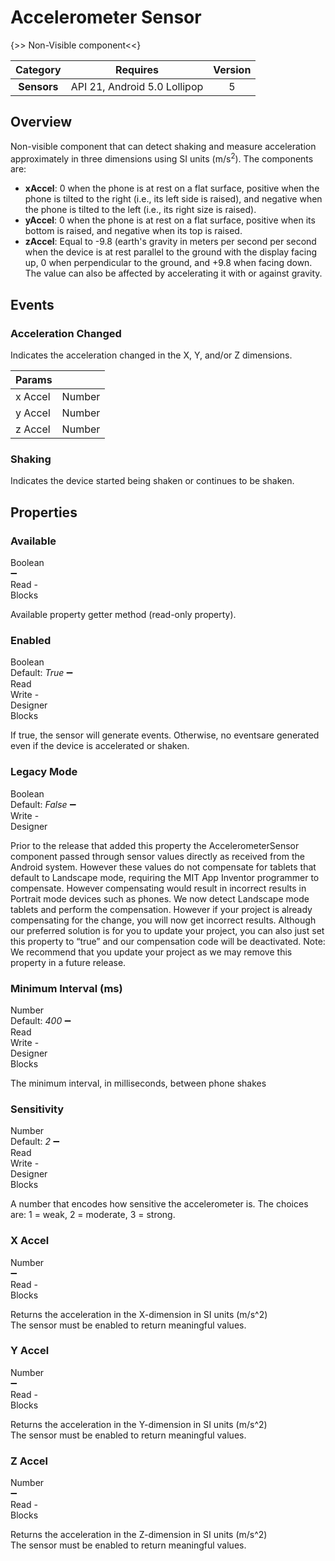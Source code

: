 # Accelerometer Sensor

{>> Non-Visible component<<}

| Category | Requires | Version |
|:--------:|:-------:|:--------:|
|**Sensors**|<span class="chip chip-any">API 21, Android 5.0 Lollipop</span>|<span class="chip chip-number">5</span>|

## Overview

Non-visible component that can detect shaking and measure acceleration approximately in three dimensions using SI units (m/s<sup>2</sup>). The components are: 

*    __xAccel__: 0 when the phone is at rest on a flat surface, positive when the phone is tilted to the right (i.e., its left side is raised), and negative when the phone is tilted to the left (i.e., its right size is raised).
*    __yAccel__: 0 when the phone is at rest on a flat surface, positive when its bottom is raised, and negative when its top is raised. 
*    __zAccel__: Equal to -9.8 (earth's gravity in meters per second per second when the device is at rest parallel to the ground with the display facing up, 0 when perpendicular to the ground, and +9.8 when facing down. The value can also be affected by accelerating it with or against gravity.

## Events

### Acceleration Changed

Indicates the acceleration changed in the X, Y, and/or Z dimensions.

<div class="block" ai2-block="event" not-rendered="true" value="%7B%22componentName%22:%20%22Accelerometer%20Sensor%22,%20%22name%22:%20%22Acceleration%20Changed%22,%20%22param%22:%20%5B%22x%20Accel%22,%20%22y%20Accel%22,%20%22z%20Accel%22%5D%7D"></div>

| Params | []() |
|--------|------|
|x Accel|<span class="chip chip-number">Number</span>|
|y Accel|<span class="chip chip-number">Number</span>|
|z Accel|<span class="chip chip-number">Number</span>|

### Shaking

Indicates the device started being shaken or continues to be shaken.

<div class="block" ai2-block="event" not-rendered="true" value="%7B%22componentName%22:%20%22Accelerometer%20Sensor%22,%20%22name%22:%20%22Shaking%22,%20%22param%22:%20%5B%5D%7D"></div>

## Properties

### Available

<span style="user-select: none; white-space:pre-wrap;"><span class="chip chip-boolean">Boolean</span> :heavy_minus_sign: <span class="chip chip-rw">Read</span>  - <span class="chip chip-bd">Blocks</span></span>

Available property getter method (read-only property).

<div class="block" ai2-block="property" not-rendered="true" value="%7B%22componentName%22:%20%22Accelerometer%20Sensor%22,%20%22name%22:%20%22Available%22,%20%22getter%22:%20true%7D"></div>

### Enabled

<span style="user-select: none; white-space:pre-wrap;"><span class="chip chip-boolean">Boolean</span> <span class="chip chip-boolean">Default: <i>True</i></span> :heavy_minus_sign: <span class="chip chip-rw">Read</span> <span class="chip chip-rw">Write</span>  - <span class="chip chip-bd">Designer</span> <span class="chip chip-bd">Blocks</span></span>

If true, the sensor will generate events. Otherwise, no eventsare generated even if the device is accelerated or shaken.

<div class="block" ai2-block="property" not-rendered="true" value="%7B%22componentName%22:%20%22Accelerometer%20Sensor%22,%20%22name%22:%20%22Enabled%22,%20%22getter%22:%20true%7D"></div>
<div class="block" ai2-block="property" not-rendered="true" value="%7B%22componentName%22:%20%22Accelerometer%20Sensor%22,%20%22name%22:%20%22Enabled%22,%20%22getter%22:%20false%7D"></div>

### Legacy Mode

<span style="user-select: none; white-space:pre-wrap;"><span class="chip chip-boolean">Boolean</span> <span class="chip chip-boolean">Default: <i>False</i></span> :heavy_minus_sign: <span class="chip chip-rw">Write</span>  - <span class="chip chip-bd">Designer</span></span>

Prior to the release that added this property the AccelerometerSensor component passed through sensor values directly as received from the Android system. However these values do not compensate for tablets that default to Landscape mode, requiring the MIT App Inventor programmer to compensate. However compensating would result in incorrect results in Portrait mode devices such as phones. We now detect Landscape mode tablets and perform the compensation. However if your project is already compensating for the change, you will now get incorrect results. Although our preferred solution is for you to update your project, you can also just set this property to “true” and our compensation code will be deactivated. Note: We recommend that you update your project as we may remove this property in a future release.

### Minimum Interval (ms)

<span style="user-select: none; white-space:pre-wrap;"><span class="chip chip-number">Number</span> <span class="chip chip-number">Default: <i>400</i></span> :heavy_minus_sign: <span class="chip chip-rw">Read</span> <span class="chip chip-rw">Write</span>  - <span class="chip chip-bd">Designer</span> <span class="chip chip-bd">Blocks</span></span>

The minimum interval, in milliseconds, between phone shakes

<div class="block" ai2-block="property" not-rendered="true" value="%7B%22componentName%22:%20%22Accelerometer%20Sensor%22,%20%22name%22:%20%22Minimum%20Interval%20(ms)%22,%20%22getter%22:%20true%7D"></div>
<div class="block" ai2-block="property" not-rendered="true" value="%7B%22componentName%22:%20%22Accelerometer%20Sensor%22,%20%22name%22:%20%22Minimum%20Interval%20(ms)%22,%20%22getter%22:%20false%7D"></div>

### Sensitivity

<span style="user-select: none; white-space:pre-wrap;"><span class="chip chip-number">Number</span> <span class="chip chip-number">Default: <i>2</i></span> :heavy_minus_sign: <span class="chip chip-rw">Read</span> <span class="chip chip-rw">Write</span>  - <span class="chip chip-bd">Designer</span> <span class="chip chip-bd">Blocks</span></span>

A number that encodes how sensitive the accelerometer is. The choices are: 1 = weak, 2 = moderate, 3 = strong.

<div class="block" ai2-block="property" not-rendered="true" value="%7B%22componentName%22:%20%22Accelerometer%20Sensor%22,%20%22name%22:%20%22Sensitivity%22,%20%22getter%22:%20true%7D"></div>
<div class="block" ai2-block="property" not-rendered="true" value="%7B%22componentName%22:%20%22Accelerometer%20Sensor%22,%20%22name%22:%20%22Sensitivity%22,%20%22getter%22:%20false%7D"></div>

### X Accel

<span style="user-select: none; white-space:pre-wrap;"><span class="chip chip-number">Number</span> :heavy_minus_sign: <span class="chip chip-rw">Read</span>  - <span class="chip chip-bd">Blocks</span></span>

Returns the acceleration in the X-dimension in SI units (m/s^2)  
The sensor must be enabled to return meaningful values.

<div class="block" ai2-block="property" not-rendered="true" value="%7B%22componentName%22:%20%22Accelerometer%20Sensor%22,%20%22name%22:%20%22X%20Accel%22,%20%22getter%22:%20true%7D"></div>

### Y Accel

<span style="user-select: none; white-space:pre-wrap;"><span class="chip chip-number">Number</span> :heavy_minus_sign: <span class="chip chip-rw">Read</span>  - <span class="chip chip-bd">Blocks</span></span>

Returns the acceleration in the Y-dimension in SI units (m/s^2)  
The sensor must be enabled to return meaningful values.

<div class="block" ai2-block="property" not-rendered="true" value="%7B%22componentName%22:%20%22Accelerometer%20Sensor%22,%20%22name%22:%20%22Y%20Accel%22,%20%22getter%22:%20true%7D"></div>

### Z Accel

<span style="user-select: none; white-space:pre-wrap;"><span class="chip chip-number">Number</span> :heavy_minus_sign: <span class="chip chip-rw">Read</span>  - <span class="chip chip-bd">Blocks</span></span>

Returns the acceleration in the Z-dimension in SI units (m/s^2)  
The sensor must be enabled to return meaningful values.

<div class="block" ai2-block="property" not-rendered="true" value="%7B%22componentName%22:%20%22Accelerometer%20Sensor%22,%20%22name%22:%20%22Z%20Accel%22,%20%22getter%22:%20true%7D"></div>
